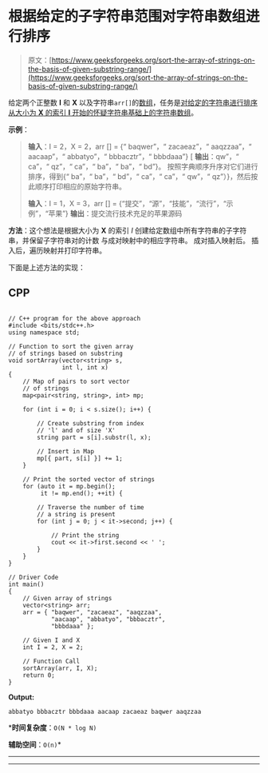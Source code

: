 # 根据给定的子字符串范围对字符串数组进行排序

> 原文：[https://www.geeksforgeeks.org/sort-the-array-of-strings-on-the-basis-of-given-substring-range/](https://www.geeksforgeeks.org/sort-the-array-of-strings-on-the-basis-of-given-substring-range/)

给定两个正整数 **I** 和 **X** 以及字符串`arr[]`的[数组](https://www.geeksforgeeks.org/introduction-to-arrays/)，任务是[对给定的字符串进行排序 从大小为 **X** 的索引 **I** 开始的怀疑字符串基础上的字符串数组](https://www.geeksforgeeks.org/c-program-sort-array-names-strings/)。

**示例**：

> **输入**：I = 2，X = 2，arr [] = {“ baqwer”，“ zacaeaz”，“ aaqzzaa”，“ aacaap”，“ abbatyo”，“ bbbacztr”，“ bbbdaaa”} [
> **输出**：qw”，“ ca”，“ qz”，“ ca”，“ ba”，“ ba”，“ bd”}。
> 按照字典顺序升序对它们进行排序，得到{“ ba”，“ ba”，“ bd”，“ ca”，“ ca”，“ qw”，“ qz”）}，然后按此顺序打印相应的原始字符串。
> 
> **输入**：I = 1，X = 3，arr [] = {“提交”，“源”，“技能”，“流行”，“示例”，“苹果”}
> **输出**：提交流行技术充足的苹果源码

**方法**：这个想法是根据大小为 **X** 的索引 *I* 创建给定数组中所有字符串的子字符串，并保留子字符串对的计数 与成对映射中的相应字符串。 成对插入映射后。 插入后，遍历映射并打印字符串。

下面是上述方法的实现：

## CPP

```

// C++ program for the above approach 
#include <bits/stdc++.h> 
using namespace std; 

// Function to sort the given array 
// of strings based on substring 
void sortArray(vector<string> s, 
               int l, int x) 
{ 
    // Map of pairs to sort vector 
    // of strings 
    map<pair<string, string>, int> mp; 

    for (int i = 0; i < s.size(); i++) { 

        // Create substring from index 
        // 'l' and of size 'X' 
        string part = s[i].substr(l, x); 

        // Insert in Map 
        mp[{ part, s[i] }] += 1; 
    } 

    // Print the sorted vector of strings 
    for (auto it = mp.begin(); 
         it != mp.end(); ++it) { 

        // Traverse the number of time 
        // a string is present 
        for (int j = 0; j < it->second; j++) { 

            // Print the string 
            cout << it->first.second << ' '; 
        } 
    } 
} 

// Driver Code 
int main() 
{ 
    // Given array of strings 
    vector<string> arr; 
    arr = { "baqwer", "zacaeaz", "aaqzzaa", 
            "aacaap", "abbatyo", "bbbacztr", 
            "bbbdaaa" }; 

    // Given I and X 
    int I = 2, X = 2; 

    // Function Call 
    sortArray(arr, I, X); 
    return 0; 
} 

```

**Output:**

```
abbatyo bbbacztr bbbdaaa aacaap zacaeaz baqwer aaqzzaa

```

 ***时间复杂度**：`O(N * log N)`

**辅助空间**：`O(n)`*



* * *

* * *



